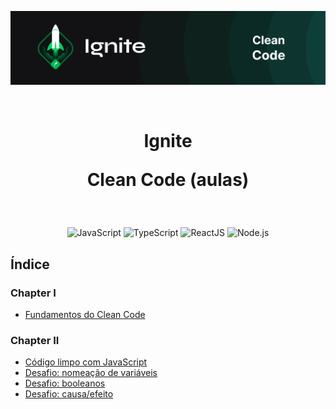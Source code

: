 <p align="center">
  <img src=".github/capa-ignite-clean-code.png" alt="Ignite Clean Code">
</p>

<br>

<h1 align="center">
  Ignite

  <br>

  Clean Code (aulas)
</h1>

<br>

<p align="center">
  <img src="https://img.shields.io/badge/JavaScript-323330?style=for-the-badge&logo=javascript&logoColor=F7DF1E" alt="JavaScript">
  <img src="https://img.shields.io/badge/TypeScript-007ACC?style=for-the-badge&logo=typescript&logoColor=white" alt="TypeScript">
  <img src="https://img.shields.io/badge/React-20232A?style=for-the-badge&logo=react&logoColor=61DAFB" alt="ReactJS">
  <img src="https://img.shields.io/badge/Node.js-339933?style=for-the-badge&logo=nodedotjs&logoColor=white" alt="Node.js">
</p>

## Índice

### Chapter I
  - [Fundamentos do Clean Code](01-fundamentos)

### Chapter II
  - [Código limpo com JavaScript](02-codigo-limpo-javascript)
  - [Desafio: nomeação de variáveis](05-desafios/01-nomeacao-variaveis)
  - [Desafio: booleanos](05-desafios/02-booleanos)
  - [Desafio: causa/efeito](05-desafios/03-causa-efeito)
